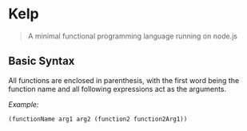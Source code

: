 # Kelp

> A minimal functional programming language running on node.js

## Basic Syntax

All functions are enclosed in parenthesis, with the first word being the function name and all following expressions act as the arguments.

*Example:*
```
(functionName arg1 arg2 (function2 function2Arg1))
```
